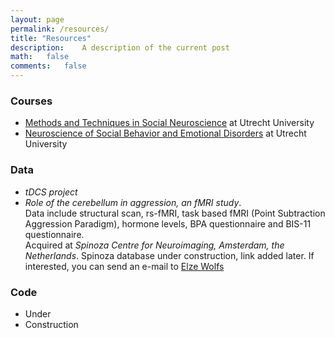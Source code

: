 ```yaml
---
layout: page
permalink: /resources/
title: "Resources"
description:	A description of the current post
math:	false
comments:	false
---
```


### Courses
* [Methods and Techniques in Social Neuroscience](https://osiris-student.uu.nl/#/onderwijscatalogus/extern/cursus?cursuscode=200900352&taal=nl&collegejaar=2021) at Utrecht University
* [Neuroscience of Social Behavior and Emotional Disorders](https://osiris-student.uu.nl/#/onderwijscatalogus/extern/cursus?cursuscode=201300351&taal=nl&collegejaar=2021) at Utrecht University

### Data
* _tDCS project_  
* _Role of the cerebellum in aggression, an fMRI study_.  
Data include structural scan, rs-fMRI, task based fMRI (Point Subtraction Aggression Paradigm), hormone levels, BPA questionnaire and BIS-11 questionnaire.   
Acquired at _Spinoza Centre for Neuroimaging, Amsterdam, the Netherlands_.
Spinoza database under construction, link added later. If interested, you can send an e-mail to [Elze Wolfs](mailto:e.m.l.wolfs@uu.com)

### Code
* Under
* Construction
